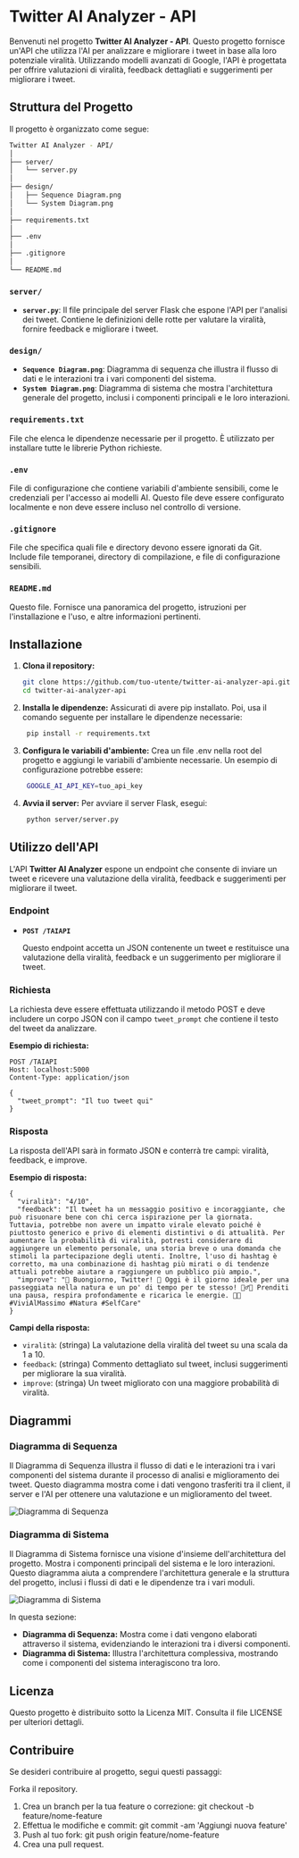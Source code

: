 # Twitter AI Analyzer - API

Benvenuti nel progetto **Twitter AI Analyzer - API**. Questo progetto fornisce un'API che utilizza l'AI per analizzare e migliorare i tweet in base alla loro potenziale viralità. Utilizzando modelli avanzati di Google, l'API è progettata per offrire valutazioni di viralità, feedback dettagliati e suggerimenti per migliorare i tweet.

## Struttura del Progetto

Il progetto è organizzato come segue:
 ```bash
Twitter AI Analyzer - API/
│
├── server/
│   └── server.py
│
├── design/
│   ├── Sequence Diagram.png
│   └── System Diagram.png
│
├── requirements.txt
│
├── .env
│
├── .gitignore
│
└── README.md
```

### `server/`
- **`server.py`**: Il file principale del server Flask che espone l'API per l'analisi dei tweet. Contiene le definizioni delle rotte per valutare la viralità, fornire feedback e migliorare i tweet.

### `design/`
- **`Sequence Diagram.png`**: Diagramma di sequenza che illustra il flusso di dati e le interazioni tra i vari componenti del sistema.
- **`System Diagram.png`**: Diagramma di sistema che mostra l'architettura generale del progetto, inclusi i componenti principali e le loro interazioni.

### `requirements.txt`
File che elenca le dipendenze necessarie per il progetto. È utilizzato per installare tutte le librerie Python richieste.

### `.env`
File di configurazione che contiene variabili d'ambiente sensibili, come le credenziali per l'accesso ai modelli AI. Questo file deve essere configurato localmente e non deve essere incluso nel controllo di versione.

### `.gitignore`
File che specifica quali file e directory devono essere ignorati da Git. Include file temporanei, directory di compilazione, e file di configurazione sensibili.

### `README.md`
Questo file. Fornisce una panoramica del progetto, istruzioni per l'installazione e l'uso, e altre informazioni pertinenti.

## Installazione

1. **Clona il repository:**

   ```bash
   git clone https://github.com/tuo-utente/twitter-ai-analyzer-api.git
   cd twitter-ai-analyzer-api
2. **Installa le dipendenze:**
    Assicurati di avere pip installato. Poi, usa il comando seguente per installare le dipendenze necessarie:
   ```bash
    pip install -r requirements.txt
    ```
3. **Configura le variabili d'ambiente:**
  Crea un file .env nella root del progetto e aggiungi le variabili d'ambiente necessarie. Un esempio di configurazione potrebbe essere:
   ```bash
    GOOGLE_AI_API_KEY=tuo_api_key
    ```
4. **Avvia il server:**
  Per avviare il server Flask, esegui:


   ```bash
    python server/server.py
    ```
## Utilizzo dell'API

L'API **Twitter AI Analyzer** espone un endpoint che consente di inviare un tweet e ricevere una valutazione della viralità, feedback e suggerimenti per migliorare il tweet.

### Endpoint

- **`POST /TAIAPI`**

  Questo endpoint accetta un JSON contenente un tweet e restituisce una valutazione della viralità, feedback e un suggerimento per migliorare il tweet.

### Richiesta

La richiesta deve essere effettuata utilizzando il metodo POST e deve includere un corpo JSON con il campo `tweet_prompt` che contiene il testo del tweet da analizzare.

**Esempio di richiesta:**

```http
POST /TAIAPI
Host: localhost:5000
Content-Type: application/json

{
  "tweet_prompt": "Il tuo tweet qui"
}
```
### Risposta
La risposta dell'API sarà in formato JSON e conterrà tre campi: viralità, feedback, e improve.

**Esempio di risposta:**
```http
{
  "viralità": "4/10",
  "feedback": "Il tweet ha un messaggio positivo e incoraggiante, che può risuonare bene con chi cerca ispirazione per la giornata. Tuttavia, potrebbe non avere un impatto virale elevato poiché è piuttosto generico e privo di elementi distintivi o di attualità. Per aumentare la probabilità di viralità, potresti considerare di aggiungere un elemento personale, una storia breve o una domanda che stimoli la partecipazione degli utenti. Inoltre, l'uso di hashtag è corretto, ma una combinazione di hashtag più mirati o di tendenze attuali potrebbe aiutare a raggiungere un pubblico più ampio.",
  "improve": "🌟 Buongiorno, Twitter! 🌟 Oggi è il giorno ideale per una passeggiata nella natura e un po' di tempo per te stesso! 🚶‍♂️🌳 Prenditi una pausa, respira profondamente e ricarica le energie. 💚✨ #ViviAlMassimo #Natura #SelfCare"
}
```
**Campi della risposta:**
- `viralità`: (stringa) La valutazione della viralità del tweet su una scala da 1 a 10.
- `feedback`: (stringa) Commento dettagliato sul tweet, inclusi suggerimenti per migliorare la sua viralità.
- `improve`: (stringa) Un tweet migliorato con una maggiore probabilità di viralità.

## Diagrammi

### Diagramma di Sequenza

Il Diagramma di Sequenza illustra il flusso di dati e le interazioni tra i vari componenti del sistema durante il processo di analisi e miglioramento dei tweet. Questo diagramma mostra come i dati vengono trasferiti tra il client, il server e l'AI per ottenere una valutazione e un miglioramento del tweet.

![Diagramma di Sequenza](design/Sequence%20Diagram.png)

### Diagramma di Sistema

Il Diagramma di Sistema fornisce una visione d'insieme dell'architettura del progetto. Mostra i componenti principali del sistema e le loro interazioni. Questo diagramma aiuta a comprendere l'architettura generale e la struttura del progetto, inclusi i flussi di dati e le dipendenze tra i vari moduli.

![Diagramma di Sistema](design/System%20Diagram.png)

In questa sezione:
- **Diagramma di Sequenza:** Mostra come i dati vengono elaborati attraverso il sistema, evidenziando le interazioni tra i diversi componenti.
- **Diagramma di Sistema:** Illustra l'architettura complessiva, mostrando come i componenti del sistema interagiscono tra loro.
## Licenza
Questo progetto è distribuito sotto la Licenza MIT. Consulta il file LICENSE per ulteriori dettagli.

## Contribuire
Se desideri contribuire al progetto, segui questi passaggi:

Forka il repository.
1. Crea un branch per la tua feature o correzione: git checkout -b feature/nome-feature
2. Effettua le modifiche e commit: git commit -am 'Aggiungi nuova feature'
3. Push al tuo fork: git push origin feature/nome-feature
4. Crea una pull request.

